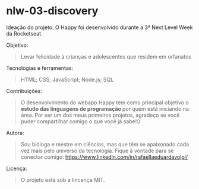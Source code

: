 # nlw-03-discovery

Ideação do projeto:
O Happy foi desenvolvido durante a 3ª Next Level Week da Rocketseat.

Objetivo:
> Levar felicidade à crianças e adolescentes que residem em orfanatos

Tecnologias e ferramentas:
> HTML;
> CSS;
> JavaScript;
> Node.js;
> SQL

Contribuições:
> O desenvolvimento do webapp Happy tem como principal objetivo o <strong> estudo das linguagens de programação </strong> por quem está iniciando na área. Por ser um dos meus primeiros projetos, agradeço se você puder compartilhar comigo o que você já sabe!:)

Autora: 
> Sou bióloga e mestre em ciências, mas que têm se apaixonado cada vez mais pelo universo da tecnologia.
> Fique à vontade para se conectar comigo: <https://www.linkedin.com/in/rafaellaeduardavolpi/>

Licença:
> O projeto está sob a lincença MIT.
